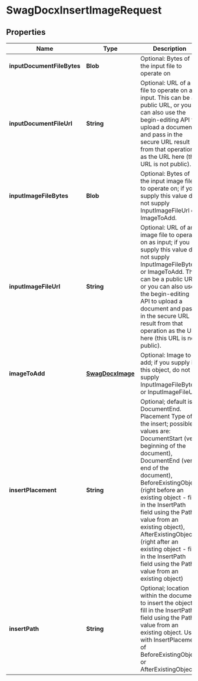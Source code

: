 
# SwagDocxInsertImageRequest

## Properties
Name | Type | Description | Notes
------------ | ------------- | ------------- | -------------
**inputDocumentFileBytes** | **Blob** | Optional: Bytes of the input file to operate on |  [optional]
**inputDocumentFileUrl** | **String** | Optional: URL of a file to operate on as input.  This can be a public URL, or you can also use the begin-editing API to upload a document and pass in the secure URL result from that operation as the URL here (this URL is not public). |  [optional]
**inputImageFileBytes** | **Blob** | Optional: Bytes of the input image file to operate on; if you supply this value do not supply InputImageFileUrl or ImageToAdd. |  [optional]
**inputImageFileUrl** | **String** | Optional: URL of an image file to operate on as input; if you supply this value do not supply InputImageFileBytes or ImageToAdd.  This can be a public URL, or you can also use the begin-editing API to upload a document and pass in the secure URL result from that operation as the URL here (this URL is not public). |  [optional]
**imageToAdd** | [**SwagDocxImage**](SwagDocxImage.md) | Optional: Image to add; if you supply in this object, do not supply InputImageFileBytes or InputImageFileUrl. |  [optional]
**insertPlacement** | **String** | Optional; default is DocumentEnd.  Placement Type of the insert; possible values are: DocumentStart (very beginning of the document), DocumentEnd (very end of the document), BeforeExistingObject (right before an existing object - fill in the InsertPath field using the Path value from an existing object), AfterExistingObject (right after an existing object - fill in the InsertPath field using the Path value from an existing object) |  [optional]
**insertPath** | **String** | Optional; location within the document to insert the object; fill in the InsertPath field using the Path value from an existing object.  Used with InsertPlacement of BeforeExistingObject or AfterExistingObject |  [optional]



